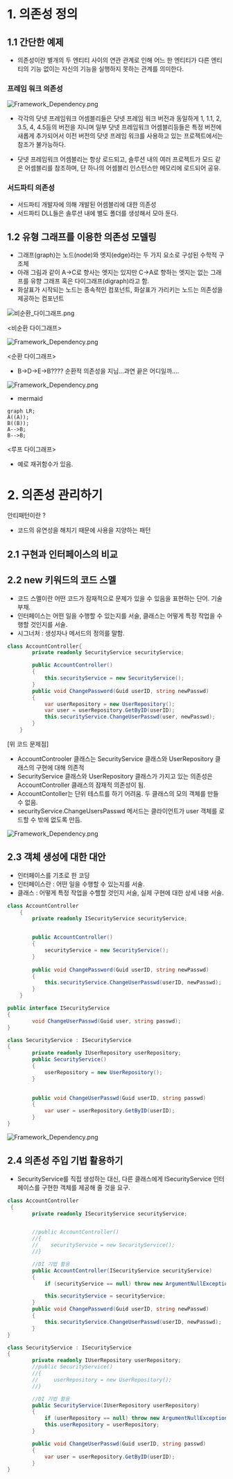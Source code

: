 # **1. 의존성 정의**
## 1.1  간단한 예제
* 의존성이란 별개의 두 엔티티 사이의 연관 관계로 인해 어느 한 엔티티가 다른 엔티티의 기능 없이는 자신의 기능을 실행하지 못하는 관계를 의미한다.
### 프레임 워크 의존성
![Framework_Dependency.png](2019년%204월/3조/김인중/ch.2/images/Framework_Dependency.png)

+ 각각의 닷넷 프레임워크 어셈블리들은 닷넷 프레임 워크 버전과 동일하게 1, 1.1, 2, 3.5, 4, 4.5등의 버전을 지니며 일부 닷넷 프레임워크 어셈블리등들은 특정 버전에 새롭게 추가되어서 이전 버전의 닷넷 프레임 워크를 사용하고 있는 프로젝트에서는 참조가 불가능하다.
* 닷넷 프레임워크 어셈블리는 항상 로드되고, 솔루션 내의 여러 프로젝트가 모드 같은 어셈블리를 참조하며, 단 하나의 어셈블리 인스턴스만 메모리에 로드되어 공유. 


### 서드파티 의존성
* 서드파티 개발자에 의해 개발된 어셈블리에 대한 의존성
* 서드파티 DLL들은 솔루션 내에 별도 폴더를 생성해서 모아 둔다.

## 1.2 유형 그래프를 이용한 의존성 모델링
* 그래프(graph)는 노드(node)와 엣지(edge)라는 두 가지 요소로 구성된 수학적 구조체
* 아래 그림과 같이 A->C로 향사는 엣지는 있지만 C->A로 향하는 엣지는 없는 그래프를 유향 그래프 혹은 다이그래프(digraph)라고 함.
* 화살표가 시작되는 노드는 종속적인 컴포넌트, 화살표가 가리키는 노드는 의존성을 제공하는 컴포넌트


![비순환_다이그래프.png](./images/비순환_다이그래프.png)

<비순환 다이그래프>

![Framework_Dependency.png](2019년%204월/3조/김인중/ch.2/images/순환_다이그래프.png)

<순환 다이그래프>
* B->D->E->B???? 순환적 의존성을 지님...과연 끝은 어디일까....

![Framework_Dependency.png](2019년%204월/3조/김인중/ch.2/images/루프_다이그래프.png)

   - mermaid 
   ```mermaid
   graph LR;
   A((A));
   B((B));
   A-->B;
   B-->B;
   ```
   

<루프 다이그래프>
* 예로 재귀함수가 있음.


# 2. 의존성 관리하기 
안티패턴이란 ?
 - 코드의 유연성을 해치기 때문에 사용을 지양하는 패턴
 
## 2.1 구현과 인터페이스의 비교
## 2.2 new 키워드의 코드 스멜
 -  코드 스멜이란 어떤 코드가 잠재적으로 문제가 있을 수 있음을 표현하는 단어. 기술 부채.
 -  인터페이스는 어떤 일을 수행할 수 있는지를 서술, 클래스는 어떻게 특정 작업을 수행할 것인지를 서술.
 -  시그너처 : 생성자나 메서드의 정의를 말함.

```cs
class AccountController{
        private readonly SecurityService securityService;

        public AccountController()
        {
            this.securityService = new SecurityService();
        }
        public void ChangePassword(Guid userID, string newPasswd)
        {
            var userRepository = new UserRepository();
            var user = userRepository.GetByID(userID);
            this.securityService.ChangeUserPasswd(user, newPasswd);
        }
    }
```
 [위 코드 문제점] 
 - AccountControoler 클래스는 SecurityService 클래스와 UserRepository 클래스의 구현에 대해 의존적
 - SecurityService 클래스와 UserRepository 클래스가 가지고 있는 의존성은 AccountController 클래스의 잠재적 의존성이 됨.
 - AccountContoller는 단위 테스트를 하기 어려움. 두 클래스의 모의 객체를 만들 수 없음.
 - securityService.ChangeUsersPasswd 메서드는 클라이언트가 user 객체를 로드할 수 밖에 없도록 만듬.

![Framework_Dependency.png](2019년%204월/3조/김인중/ch.2/images/new키워드_코드스멜.png)

## 2.3 객체 생성에 대한 대안
 - 인터페이스를 기초로 한 코딩
 - 인터페이스란 : 어떤 일을 수행할 수 있는지를 서술.
 - 클래스 : 어떻게 특정 작업을 수핼할 것인지 서술, 실제 구현에 대한 상세 내용 서술. 

```cs
class AccountController
    {
        private readonly ISecurityService securityService;


        public AccountController()
        {
            securityService = new SecurityService();
        }
        
        public void ChangePassword(Guid userID, string newPasswd)
        {            
            this.securityService.ChangeUserPasswd(userID, newPasswd);
        }
    }
```

```cs
public interface ISecurityService
{
        void ChangeUserPasswd(Guid user, string passwd);
}   

class SecurityService : ISecurityService
{
        private readonly IUserRepository userRepository;
        public SecurityService()
        {
            userRepository = new UserRepository();
        }
       

        public void ChangeUserPasswd(Guid userID, string passwd)
        {
            var user = userRepository.GetByID(userID);
        }
}
```    
    
![Framework_Dependency.png](2019년%204월/3조/김인중/ch.2/images/객체생성에대한대안.png)
    
## 2.4 의존성 주입 기법 활용하기
 - SecurityService를 직접 생성하는 대신, 다른 클래스에게 ISecurityService 인터페이스를 구현한 객체를 제공해 줄 것을 요구.

```cs
class AccountController
 {
        private readonly ISecurityService securityService;


        //public AccountController()
        //{
        //    securityService = new SecurityService();
        //}

        //DI 기법 활용
        public AccountController(ISecurityService securityService)
        {
            if (securityService == null) throw new ArgumentNullException("securityService");

            this.securityService = securityService;
        }
        public void ChangePassword(Guid userID, string newPasswd)
        {            
            this.securityService.ChangeUserPasswd(userID, newPasswd);
        }
}
```


```cs
class SecurityService : ISecurityService
{
        private readonly IUserRepository userRepository;
        //public SecurityService()
        //{
        //     userRepository = new UserRepository();
        //}        

        //DI 기법 활용
        public SecurityService(IUserRepository userRepository)
        {
            if (userRepository == null) throw new ArgumentNullException("userRepository");
            this.userRepository = userRepository;
        }

        public void ChangeUserPasswd(Guid userID, string passwd)
        {
            var user = userRepository.GetByID(userID);
        }
}
```
